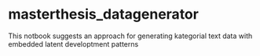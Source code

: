 # masterthesis_datagenerator
This notbook suggests an approach for generating kategorial text data with embedded latent developtment patterns
